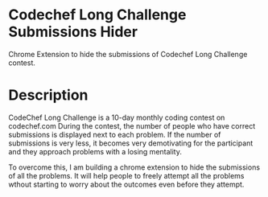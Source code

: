 # Codechef Long Challenge Submissions Hider
Chrome Extension to hide the submissions of Codechef Long Challenge contest.

# Description
CodeChef Long Challenge is a 10-day monthly coding contest on codechef.com
During the contest, the number of people who have correct submissions is displayed next to each problem. If the number of submissions is very less, it becomes very demotivating for the participant and they approach problems with a losing mentality.

To overcome this, I am building a chrome extension to hide the submissions of all the problems. It will help people to freely attempt all the problems wthout starting to worry about the outcomes even before they attempt.
